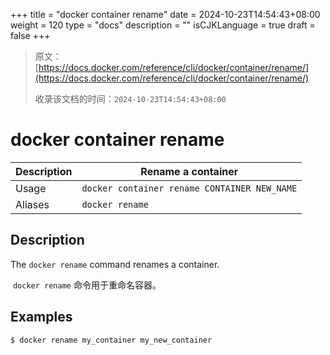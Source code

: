 +++
title = "docker container rename"
date = 2024-10-23T14:54:43+08:00
weight = 120
type = "docs"
description = ""
isCJKLanguage = true
draft = false
+++

> 原文：[https://docs.docker.com/reference/cli/docker/container/rename/](https://docs.docker.com/reference/cli/docker/container/rename/)
>
> 收录该文档的时间：`2024-10-23T14:54:43+08:00`

# docker container rename

| Description | Rename a container                           |
| :---------- | -------------------------------------------- |
| Usage       | `docker container rename CONTAINER NEW_NAME` |
| Aliases     | `docker rename`                              |

## Description

The `docker rename` command renames a container.

​	`docker rename` 命令用于重命名容器。

## Examples



```console
$ docker rename my_container my_new_container
```
